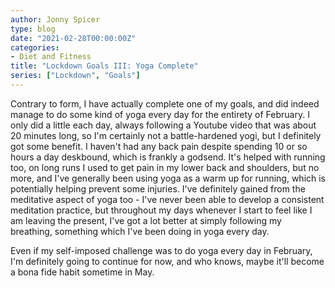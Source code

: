 ```yaml
---
author: Jonny Spicer
type: blog
date: "2021-02-28T00:00:00Z"
categories: 
- Diet and Fitness
title: "Lockdown Goals III: Yoga Complete"
series: ["Lockdown", "Goals"]
---
```

Contrary to form, I have actually complete one of my goals, and did indeed manage to do some kind of yoga every day for the entirety of February. I only did a little each day,
always following a Youtube video that was about 20 minutes long, so I'm certainly not a battle-hardened yogi, but I definitely got some benefit. I haven't had any back pain despite
spending 10 or so hours a day deskbound, which is frankly a godsend. It's helped with running too, on long runs I used to get pain in my lower back and shoulders, but no more, and I've
generally been using yoga as a warm up for running, which is potentially helping prevent some injuries. I've definitely gained from the meditative aspect of yoga too - I've never
been able to develop a consistent meditation practice, but throughout my days whenever I start to feel like I am leaving the present, I've got a lot better at simply following my
breathing, something which I've been doing in yoga every day.

Even if my self-imposed challenge was to do yoga every day in February, I'm definitely going to continue for now, and who knows, maybe it'll become a bona fide habit sometime in May.
